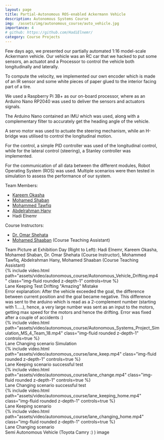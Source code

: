 ```yaml
---
layout: page
title: Partial-Autonomous ROS-enabled Ackermann Vehicle
description: Autonomous Systems Course
img:  /assets/img/autonomous_course/auto_vehicle.jpg
importance: 4
# github: https://github.com/HadiElnemr/
category: Course Projects
---
```


Few days ago, we presented our partially automated 1:16 model-scale Ackermann vehicle. Our vehicle was an RC car that we hacked to put some sensors, an actuatot and a Processor to control the vehicle both longitudinally and laterally.

To compute the velocity, we implemented our own encoder which is made of an IR sensor and some white pieces of paper glued to the interior facing part of a tire.

We used a Raspberry Pi 3B+ as our on-board processor, where as an Arduino Nano RP2040 was used to deliver the sensors and actuators signals.

The Arduino Nano contained an IMU which was used, along with a complementary filter to accurately get the heading angle of the vehicle.

A servo motor was used to actuate the steering mechanism, while an H-bridge was utilised to control the longitudinal motion.

For the control, a simple PID controller was used of the longitudinal control, while for the lateral control (steering), a Stanley controller was implemented.

For the communication of all data between the different modules, Robot Operating System (ROS) was used. Multiple scenarios were then tested in simulation to assess the performance of our system.

Team Members:
- [Kareem Okasha](https://www.linkedin.com/in/kareem-okasha-872846237/)
- [Mohamed Shaban](https://www.linkedin.com/in/mohamed-shaban-mshaban/)
- [Mohammed Tawfiq](https://www.linkedin.com/in/mohammed-rahmy/)
- [Abdelrahman Hany ](https://www.linkedin.com/in/abdelrahman-hany-94a828187/)
- Hadi Elnemr

Course Instructors:
- [Dr. Omar Shehata](https://ieeexplore.ieee.org/author/37085351339)
- [Mohamed Shaaban](https://www.linkedin.com/in/mohamed-shaaban-2102b4146/) (Course Teaching Assistant)


<img class="img-fluid rounded z-depth-1" src="{{ '/assets/img/autonomous_course/team_pic.jpg' | relative_url }}" alt="" title="Team Picture"/>
<div class="caption">
   Team Picture at Exhibition Day (Right to Left): Hadi Elnemr, Kareem Okasha, Mohamed Shaban, Dr. Omar Shehata (Course Instructor), Mohammed Tawfiq, Abdelrahman Hany, Mohamed Shaaban (Course Teaching Assistant)
</div>

<!-- Add video from assets/videos -->
<!-- {% include video.html path="assets/video/pexels-engin-akyurt-6069112-960x540-30fps.mp4" class="img-fluid rounded z-depth-1" controls=true autoplay=true %} -->

<div class="row mt-3 justify-content-center">
    <div class="col-sm-12 text-center mt-3 mt-md-0">
        {% include video.html path="assets/video/autonomous_course/Autonomous_Vehicle_Drifting.mp4" class="img-fluid rounded z-depth-1" controls=true %}
        <div class="caption">
            Lane Keeping Test Drifting "Amazing" Mistake
        </div>
        <div class="caption">
            Error explanation: After the vehicle exceeded the goal, the difference between current position and the goal became negative. This difference was sent to the arduino which is read as a 2-complement number (starting with 1.....), hence, a very large number was sent as an input to the motors, getting max speed for the motors and hence the drifting. Error was fixed after a couple of accidents :)
        </div>
    </div>
    <div class="col-sm-12 text-center mt-3 mt-md-0">
        {% include video.html path="assets/video/autonomous_course/Autonomous_Systems_Project_Simulation_MS_4_Team_18.mp4" class="img-fluid rounded z-depth-1" controls=true %}
        <div class="caption">
            Lane Changing scenario Simulation
        </div>
    </div>
</div>

<div class="row mt-3">
    <div class="col-sm mt-3 mt-md-0">
        {% include video.html path="assets/video/autonomous_course/lane_keep.mp4" class="img-fluid rounded z-depth-1" controls=true %}
        <div class="caption">
         Lane Keeping scenario successful test
      </div>
    </div>
    <div class="col-sm mt-3 mt-md-0">
        {% include video.html path="assets/video/autonomous_course/lane_change.mp4" class="img-fluid rounded z-depth-1" controls=true %}
      <div class="caption">
         Lane Changing scenario successful test
      </div>
    </div>
</div>

<div class="row mt-3">
    <div class="col-sm mt-3 mt-md-0">
        {% include video.html path="assets/video/autonomous_course/lane_keeping_home.mp4" class="img-fluid rounded z-depth-1" controls=true %}
        <div class="caption">
         Lane Keeping scenario
      </div>
    </div>
    <div class="col-sm mt-3 mt-md-0">
        {% include video.html path="assets/video/autonomous_course/lane_changing_home.mp4" class="img-fluid rounded z-depth-1" controls=true %}
      <div class="caption">
         Lane Changing scenario
      </div>
    </div>
</div>

<img class="img-fluid rounded z-depth-1" src="{{ '/assets/img/autonomous_course/auto_vehicle.jpg' | relative_url }}" alt="" title="Team Picture"/>
<div class="caption">
   Semi Autonomous Vehicle (Toyota Camry :) ) image
</div>